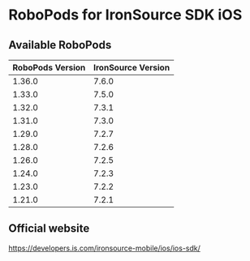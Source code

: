 # RoboPods for IronSource SDK iOS

## Available RoboPods

| RoboPods Version | IronSource Version |
|------------------|--------------------|
| 1.36.0           | 7.6.0              |
| 1.33.0           | 7.5.0              |
| 1.32.0           | 7.3.1              |
| 1.31.0           | 7.3.0              |
| 1.29.0           | 7.2.7              |
| 1.28.0           | 7.2.6              |
| 1.26.0           | 7.2.5              |
| 1.24.0           | 7.2.3              |
| 1.23.0           | 7.2.2              |
| 1.21.0           | 7.2.1              |

## Official website
https://developers.is.com/ironsource-mobile/ios/ios-sdk/